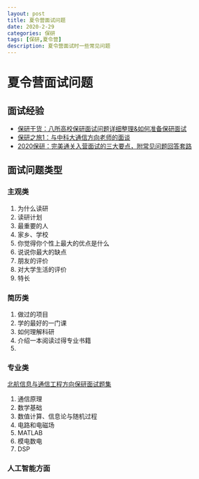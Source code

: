 ```yaml
---
layout: post
title: 夏令营面试问题
date: 2020-2-29
categories: 保研
tags: [保研,夏令营]
description: 夏令营面试时一些常见问题
---
```


# 夏令营面试问题

## 面试经验

- [保研干货：八所高校保研面试问题详细整理&如何准备保研面试](http://dgxg.njust.edu.cn/_t689/57/7b/c8029a219003/page.htm)
- [保研之旅1：与中科大通信方向老师的面谈](https://blog.csdn.net/weixin_43871127/article/details/100182463)
- [2020保研：完美通关入营面试的三大要点，附常见问题回答套路](http://app.myzaker.com/news/article.php?pk=5d1abcf38e9f093d182a243b)

## 面试问题类型

### 主观类

1. 为什么读研
2. 读研计划
3. 最重要的人
4. 家乡、学校
5. 你觉得你个性上最大的优点是什么
6. 说说你最大的缺点
7. 朋友的评价
8. 对大学生活的评价
9. 特长

### 简历类

1. 做过的项目
2. 学的最好的一门课
3. 如何理解科研
4. 介绍一本阅读过得专业书籍
5. 

### 专业类

[北航信息与通信工程方向保研面试题集](https://www.cnblogs.com/RyanXing/p/9678456.html#23-概率论)

1. 通信原理
2. 数学基础
3. 数值计算、信息论与随机过程
4. 电路和电磁场
5. MATLAB
6. 模电数电
7. DSP

### 人工智能方面

